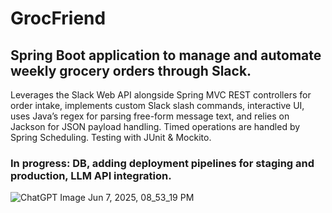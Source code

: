 # GrocFriend
## Spring Boot application to manage and automate weekly grocery orders through Slack.
Leverages the Slack Web API alongside Spring MVC
REST controllers for order intake, implements custom Slack slash commands,
interactive UI, uses Java’s regex for
parsing free-form message text, and relies on Jackson
for JSON payload handling. Timed operations are
handled by Spring Scheduling. Testing with JUnit & Mockito.
### In progress: DB, adding deployment pipelines for staging and production, LLM API integration.
![ChatGPT Image Jun 7, 2025, 08_53_19 PM](https://github.com/user-attachments/assets/27b97920-747b-4b32-a41a-f0e00a067288)
